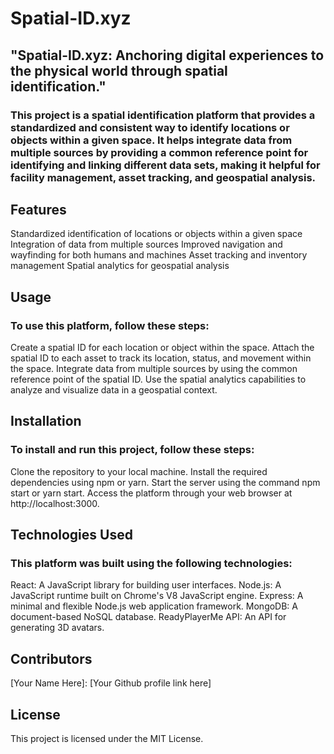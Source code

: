 # Spatial-ID.xyz
## "Spatial-ID.xyz: Anchoring digital experiences to the physical world through spatial identification."

### This project is a spatial identification platform that provides a standardized and consistent way to identify locations or objects within a given space. It helps integrate data from multiple sources by providing a common reference point for identifying and linking different data sets, making it helpful for facility management, asset tracking, and geospatial analysis.

## Features

Standardized identification of locations or objects within a given space
Integration of data from multiple sources
Improved navigation and wayfinding for both humans and machines
Asset tracking and inventory management
Spatial analytics for geospatial analysis

## Usage

### To use this platform, follow these steps:

Create a spatial ID for each location or object within the space.
Attach the spatial ID to each asset to track its location, status, and movement within the space.
Integrate data from multiple sources by using the common reference point of the spatial ID.
Use the spatial analytics capabilities to analyze and visualize data in a geospatial context.

## Installation

### To install and run this project, follow these steps:

Clone the repository to your local machine.
Install the required dependencies using npm or yarn.
Start the server using the command npm start or yarn start.
Access the platform through your web browser at http://localhost:3000.

## Technologies Used
### This platform was built using the following technologies:

React: A JavaScript library for building user interfaces.
Node.js: A JavaScript runtime built on Chrome's V8 JavaScript engine.
Express: A minimal and flexible Node.js web application framework.
MongoDB: A document-based NoSQL database.
ReadyPlayerMe API: An API for generating 3D avatars.

## Contributors

[Your Name Here]: [Your Github profile link here]

## License

This project is licensed under the MIT License.



